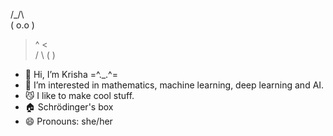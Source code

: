 
 /\_/\  
( o.o ) 
 > ^ <  
  /   \ 
 (     )


- 👋 Hi, I’m Krisha =^._.^=
- 👀 I’m interested in mathematics, machine learning, deep learning and AI.
- 😼 I like to make cool stuff.
- 🏠 Schrödinger's box
- 😄 Pronouns: she/her

<!---
thebooleanface/thebooleanface is a ✨ special ✨ repository because its `README.md` (this file) appears on your GitHub profile.
You can click the Preview link to take a look at your changes.
--->
